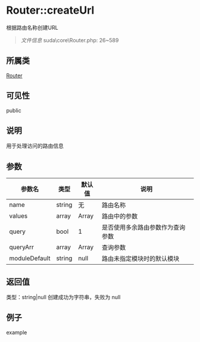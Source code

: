 # Router::createUrl
根据路由名称创建URL
> *文件信息* suda\core\Router.php: 26~589
## 所属类 

[Router](../Router.md)

## 可见性

  public  
## 说明

用于处理访问的路由信息

## 参数

 
| 参数名 | 类型 | 默认值 | 说明 |
|--------|-----|-------|-------|
 | name |  string | 无 |  路由名称 |
 | values |  array | Array |  路由中的参数 |
 | query |  bool | 1 |  是否使用多余路由参数作为查询参数 |
 | queryArr |  array | Array |  查询参数 |
 | moduleDefault |  string | null |  路由未指定模块时的默认模块 |
## 返回值
 
类型：string|null
 创建成功为字符串，失败为 null
## 例子

example